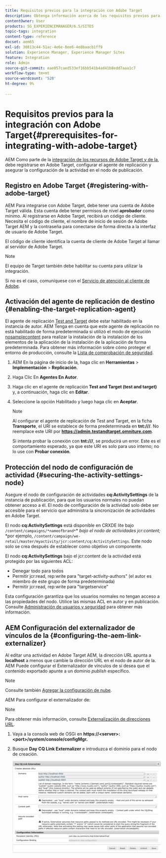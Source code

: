 ```yaml
---
title: Requisitos previos para la integración con Adobe Target
description: Obtenga información acerca de los requisitos previos para la integración con Adobe Target.
contentOwner: User
products: SG_EXPERIENCEMANAGER/6.5/SITES
topic-tags: integration
content-type: reference
docset: aem65
exl-id: 30813c44-51ac-4e6e-8ee6-4e8baacb1ff9
solution: Experience Manager, Experience Manager Sites
feature: Integration
role: Admin
source-git-commit: eae057caed533ef16bb541b4ad41b8edd7aaa1c7
workflow-type: tm+mt
source-wordcount: '528'
ht-degree: 9%

---
```


# Requisitos previos para la integración con Adobe Target{#prerequisites-for-integrating-with-adobe-target}

AEM Como parte de la [integración de los recursos de Adobe Target y de la](/help/sites-administering/target.md), debe registrarse en Adobe Target, configurar el agente de replicación y asegurar la configuración de la actividad en el nodo de publicación.

## Registro en Adobe Target {#registering-with-adobe-target}

AEM Para integrarse con Adobe Target, debe tener una cuenta de Adobe Target válida. Esta cuenta debe tener permisos de nivel **aprobador** como mínimo. Al registrarse en Adobe Target, recibirá un código de cliente. Necesita el código de cliente, el nombre de inicio de sesión de Adobe Target AEM y la contraseña para conectarse de forma directa a la interfaz de usuario de Adobe Target.

El código de cliente identifica la cuenta de cliente de Adobe Target al llamar al servidor de Adobe Target.

>[!NOTE]
>
>El equipo de Target también debe habilitar su cuenta para utilizar la integración.
>
>Si no es el caso, comuníquese con el [Servicio de atención al cliente de Adobe](https://experienceleague.adobe.com/docs/target/using/cmp-resources-and-contact-information.html?lang=es).

## Activación del agente de replicación de destino {#enabling-the-target-replication-agent}

El agente de replicación [Test and Target](/help/sites-deploying/replication.md) debe estar habilitado en la instancia de autor. AEM Tenga en cuenta que este agente de replicación no está habilitado de forma predeterminada si utilizó el modo de ejecución [nosamplecontent](/help/sites-deploying/configure-runmodes.md#using-samplecontent-and-nosamplecontent) para realizar la instalación de la instalación de los elementos de la aplicación de la instalación de la aplicación de forma predeterminada. Para obtener más información sobre cómo proteger el entorno de producción, consulte la [Lista de comprobación de seguridad](/help/sites-administering/security-checklist.md).

1. AEM En la página de inicio de la, haga clic en **Herramientas** > **Implementación** > **Replicación**.
1. Haga Clic En **Agentes En Autor**.
1. Haga clic en el agente de replicación **Test and Target (test and target)** y, a continuación, haga clic en **Editar**.
1. Seleccione la opción Habilitado y luego haga clic en **Aceptar**.

   >[!NOTE]
   >
   >Al configurar el agente de replicación de Test and Target, en la ficha **Transporte**, el URI se establece de forma predeterminada en **tnt:///**. No reemplace este URI por **https://admin.testandtarget.omniture.com**.
   >
   >Si intenta probar la conexión con **tnt:///**, se producirá un error. Este es el comportamiento esperado, ya que este URI es solo para uso interno; no lo use con **Probar conexión**.

## Protección del nodo de configuración de actividad {#securing-the-activity-settings-node}

Asegure el nodo de configuración de actividades **cq:ActivitySettings** de la instancia de publicación, para que los usuarios normales no puedan obtener acceso a él. El nodo de configuración de la actividad solo debe ser accesible para el servicio que administra la sincronización de actividades en Adobe Target.

El nodo **cq:ActivitySettings** está disponible en CRXDE lite bajo `/content/campaigns/*nameofbrand*`* *bajo el nodo de actividades jcr:content;* *por ejemplo, `/content/campaign/we-retail/master/myactivity/jcr:content/cq:ActivitySettings`. Este nodo solo se crea después de establecer como objetivo un componente.

El nodo **cq:ActivitySettings** bajo el jcr:content de la actividad está protegido por las siguientes ACL:

* Denegar todo para todos
* Permitir jcr:read, rep:write para &quot;target-activity-authors&quot; (el autor es miembro de este grupo de forma predeterminada)
* Permitir jcr:read, rep:write para &quot;targetservice&quot;

Esta configuración garantiza que los usuarios normales no tengan acceso a las propiedades del nodo. Utilice las mismas ACL en autor y en publicación. Consulte [Administración de usuarios y seguridad](/help/sites-administering/security.md) para obtener más información.

## AEM Configuración del externalizador de vínculos de la {#configuring-the-aem-link-externalizer}

Al editar una actividad en Adobe Target AEM, la dirección URL apunta a **localhost** a menos que cambie la dirección URL en el nodo de autor de la. AEM Puede configurar el Externalizador de vínculos de si desea que el contenido exportado apunte a un dominio *publish* específico.

>[!NOTE]
>
>Consulte también [Agregar la configuración de nube](/help/sites-administering/experience-fragments-target.md#add-the-cloud-configuration).

AEM Para configurar el externalizador de:

>[!NOTE]
>
>Para obtener más información, consulte [Externalización de direcciones URL](/help/sites-developing/externalizer.md).

1. Vaya a la consola web de OSGi en **https://&lt;server>:&lt;port>/system/console/configMgr.**
1. Busque **Day CQ Link Externalizer** e introduzca el dominio para el nodo de creación.

   ![Externalizador de vínculos CQ por día](assets/aem-externalizer-01.png)

